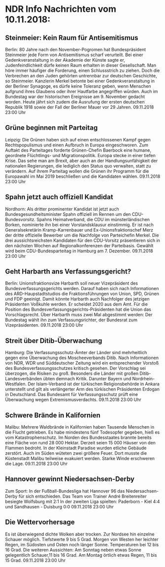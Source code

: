 # NDR Info Nachrichten vom 10.11.2018:


## Steinmeier: Kein Raum für Antisemitismus
Berlin: 80 Jahre nach den November-Pogromen hat Bundespräsident Steinmeier jede Form von Antisemitismus scharf verurteilt. Bei einer Gedenkveranstaltung in der Akademie der Künste sagte er, Judenfeindlichkeit dürfe keinen Raum erhalten in dieser Gesellschaft. Man höre immer häufiger die Forderung, einen Schlussstrich zu ziehen. Doch die Verbrechen an den Juden gehörten untrennbar zur deutschen Geschichte, so Steinmeier. Kanzlerin Merkel betonte bei einer Gedenkveranstaltung in der Berliner Synagoge, es dürfe keine Toleranz geben, wenn Menschen aufgrund ihres Glaubens oder ihrer Hautfarbe angegriffen würden. Auch im Bundestag war der historischen Ereignisse am 9. November gedacht worden. Heute jährt sich zudem die Ausrufung der ersten deutschen Republik 1918 sowie der Fall der Berliner Mauer vor 29 Jahren. 09.11.2018 23:00 Uhr 

## Grüne beginnen mit Parteitag
Leipzig: Die Grünen haben sich auf einen entschlossenen Kampf gegen Rechtspopulismus und einen Aufbruch in Europa eingeschworen. Zum Auftakt des Parteitages forderte Grünen-Chefin Baerbock eine humane, geordnete Flüchtlings- und Migrationspolitik. Europa stecke in einer tiefen Krise. Das sehe man am Brexit, aber auch an der Handlungsunfähigkeit der nationalen Regierungen, die lediglich den Status quo verwalten, statt zu verändern. Auf ihrem Parteitag wollen die Grünen ihr Programm für die Europawahl im Mai 2019 beschließen und die Kandidaten wählen. 09.11.2018 23:00 Uhr 

## Spahn jetzt auch offiziell Kandidat
Nordhorn:      Als dritter prominenter Kandidat ist jetzt auch Bundesgesundheitsminister Spahn offiziell im Rennen um den CDU-Bundesvorsitz. Spahns Heimatverband, die CDU im münsterländischen Borken, nominierte ihn bei einer Vorstandsklausur einstimmig. Er ist nach Generalsekretärin Kramp-Karrenbauer und Ex-Unionsfraktionschef Merz der dritte offizielle Bewerber um die Nachfolge von Parteichefin Merkel. Die drei aussichtsreichsten Kandidaten für den CDU-Vorsitz präsentieren sich in den nächsten Wochen auf Regionalkonferenzen der Parteibasis. Gewählt wird beim CDU-Bundesparteitag in Hamburg am 7. Dezember. 09.11.2018 23:00 Uhr 

## Geht Harbarth ans Verfassungsgericht?
Berlin: Unionsfraktionsvize Harbarth soll neuer Vizepräsident des Bundesverfassungsgerichts werden. Darauf haben sich nach Informationen des ARD-Haupstadtstudios die Fraktionsführungen von Union, SPD, Grünen und FDP geeinigt. Damit könnte Harbarth auch Nachfolger des jetzigen Präsidenten Voßkuhle werden. Er scheidet 2020 aus dem Amt. Für die Position des Bundesverfassungsgerichts-Präsidenten hat die Union das Vorschlagsrecht. Über Harbarth muss zwei Mal abgestimmt werden: Der Bundestag wählt ihn zum Verfassungsrichter, der Bundesrat zum Vizepräsidenten. 09.11.2018 23:00 Uhr 

## Streit über Ditib-Überwachung
Hamburg:     Die Verfassungsschutz-Ämter der Länder sind mehrheitlich gegen eine Überwachung des Moscheeverbands Ditib. Nach Informationen von NDR, WDR und Süddeutscher Zeitung wird ein entsprechender Vorstoß des Bundesverfassungsschutzes kritisch gesehen. Der Vorschlag sei überzogen, die Risiken zu groß. Besonders die Länder mit großen Ditib-Landesverbänden übten demnach Kritik. Darunter Bayern und Nordrhein-Westfalen. Der Islam-Verband ist der türkischen Religionsbehörde in Ankara unterstellt und gilt als verlängerter Arm des türkischen Präsidenten Erdogan in Deutschland. Das Bundesamt für Verfassungsschutz prüft eine Überwachung wegen Extremismusverdachts. 09.11.2018 23:00 Uhr 

## Schwere Brände in Kalifornien
Malibu:     Mehrere Waldbrände in Kalifornien haben Tausende Menschen in die Flucht getrieben. Es habe mindestens fünf Todesopfer gegeben, hieß es vom Katastrophenschutz. Im Norden des Bundesstaates brannte bereits eine Fläche von rund 28 000 Hektar. Derzeit seien 15 000 Häuser von den Flammen bedroht. In der Kleinstadt Paradise wurden etliche Gebäude zerstört. Auch im Süden wüteten zwei größere Feuer. Dort musste die Küstenstadt Malibu teilweise evakuiert werden. Starke Winde erschweren die Lage. 09.11.2018 23:00 Uhr 

## Hannover gewinnt Niedersachsen-Derby
Zum Sport: In der Fußball-Bundesliga hat Hannover 96 das Niedersachsen-Derby für sich entschieden. Das Team von Trainer André Breitenreiter besiegte Wolfsburg mit 2:1 In der zweiten Liga spielten:
Paderborn - Kiel 4:4
und
Sandhausen - 	Duisburg	0:0 09.11.2018 23:00 Uhr 

## Die Wettervorhersage
Es ist überwiegend dichte Wolken aber trocken. Zur Nordsee hin einzelne Schauer möglich. Tiefstwerte 9 bis 5 Grad. Morgen von Westen her leichter Regen, im Südosten und Osten noch länger Sonne. Temperaturen bei 12 bis 16 Grad. Die weiteren Aussichten: Am Sonntag neben etwas Sonne gelegentlich Schauer,11 bis 16 Grad. Am Montag örtlich etwas Regen, 11 bis 15 Grad. 09.11.2018 23:00 Uhr 
